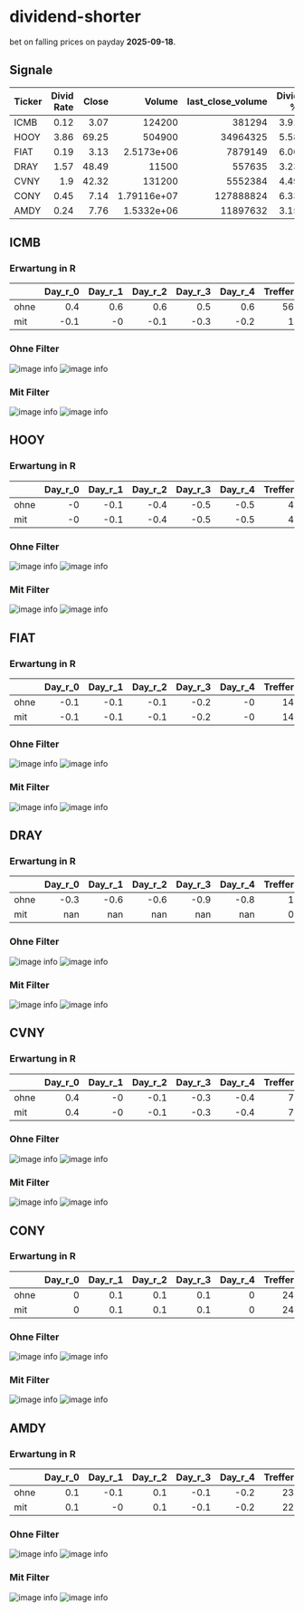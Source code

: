 # dividend-shorter

bet on falling prices on payday **2025-09-18**.

## Signale

| Ticker   |   Divid Rate |   Close |           Volume |   last_close_volume |   Divid % | 5_Days_pos   | above_SMA_50   |
|:---------|-------------:|--------:|-----------------:|--------------------:|----------:|:-------------|:---------------|
| ICMB     |         0.12 |    3.07 | 124200           |              381294 |      3.91 | True         | True           |
| HOOY     |         3.86 |   69.25 | 504900           |            34964325 |      5.58 | True         | True           |
| FIAT     |         0.19 |    3.13 |      2.5173e+06  |             7879149 |      6.06 | True         | True           |
| DRAY     |         1.57 |   48.49 |  11500           |              557635 |      3.23 | False        | False          |
| CVNY     |         1.9  |   42.32 | 131200           |             5552384 |      4.49 | True         | True           |
| CONY     |         0.45 |    7.14 |      1.79116e+07 |           127888824 |      6.33 | False        | False          |
| AMDY     |         0.24 |    7.76 |      1.5332e+06  |            11897632 |      3.15 | True         | False          |

## ICMB

### Erwartung in R
|      |   Day_r_0 |   Day_r_1 |   Day_r_2 |   Day_r_3 |   Day_r_4 |   Treffer |
|:-----|----------:|----------:|----------:|----------:|----------:|----------:|
| ohne |       0.4 |       0.6 |       0.6 |       0.5 |       0.6 |        56 |
| mit  |      -0.1 |      -0   |      -0.1 |      -0.3 |      -0.2 |         1 |

### Ohne Filter
![image info](./data/ICMB_box_all.png)
![image info](./data/ICMB_median_all.png)

### Mit Filter
![image info](./data/ICMB_box_filtered.png)
![image info](./data/ICMB_median_filtered.png)

## HOOY

### Erwartung in R
|      |   Day_r_0 |   Day_r_1 |   Day_r_2 |   Day_r_3 |   Day_r_4 |   Treffer |
|:-----|----------:|----------:|----------:|----------:|----------:|----------:|
| ohne |        -0 |      -0.1 |      -0.4 |      -0.5 |      -0.5 |         4 |
| mit  |        -0 |      -0.1 |      -0.4 |      -0.5 |      -0.5 |         4 |

### Ohne Filter
![image info](./data/HOOY_box_all.png)
![image info](./data/HOOY_median_all.png)

### Mit Filter
![image info](./data/HOOY_box_filtered.png)
![image info](./data/HOOY_median_filtered.png)

## FIAT

### Erwartung in R
|      |   Day_r_0 |   Day_r_1 |   Day_r_2 |   Day_r_3 |   Day_r_4 |   Treffer |
|:-----|----------:|----------:|----------:|----------:|----------:|----------:|
| ohne |      -0.1 |      -0.1 |      -0.1 |      -0.2 |        -0 |        14 |
| mit  |      -0.1 |      -0.1 |      -0.1 |      -0.2 |        -0 |        14 |

### Ohne Filter
![image info](./data/FIAT_box_all.png)
![image info](./data/FIAT_median_all.png)

### Mit Filter
![image info](./data/FIAT_box_filtered.png)
![image info](./data/FIAT_median_filtered.png)

## DRAY

### Erwartung in R
|      |   Day_r_0 |   Day_r_1 |   Day_r_2 |   Day_r_3 |   Day_r_4 |   Treffer |
|:-----|----------:|----------:|----------:|----------:|----------:|----------:|
| ohne |      -0.3 |      -0.6 |      -0.6 |      -0.9 |      -0.8 |         1 |
| mit  |     nan   |     nan   |     nan   |     nan   |     nan   |         0 |

### Ohne Filter
![image info](./data/DRAY_box_all.png)
![image info](./data/DRAY_median_all.png)

### Mit Filter
![image info](./data/DRAY_box_filtered.png)
![image info](./data/DRAY_median_filtered.png)

## CVNY

### Erwartung in R
|      |   Day_r_0 |   Day_r_1 |   Day_r_2 |   Day_r_3 |   Day_r_4 |   Treffer |
|:-----|----------:|----------:|----------:|----------:|----------:|----------:|
| ohne |       0.4 |        -0 |      -0.1 |      -0.3 |      -0.4 |         7 |
| mit  |       0.4 |        -0 |      -0.1 |      -0.3 |      -0.4 |         7 |

### Ohne Filter
![image info](./data/CVNY_box_all.png)
![image info](./data/CVNY_median_all.png)

### Mit Filter
![image info](./data/CVNY_box_filtered.png)
![image info](./data/CVNY_median_filtered.png)

## CONY

### Erwartung in R
|      |   Day_r_0 |   Day_r_1 |   Day_r_2 |   Day_r_3 |   Day_r_4 |   Treffer |
|:-----|----------:|----------:|----------:|----------:|----------:|----------:|
| ohne |         0 |       0.1 |       0.1 |       0.1 |         0 |        24 |
| mit  |         0 |       0.1 |       0.1 |       0.1 |         0 |        24 |

### Ohne Filter
![image info](./data/CONY_box_all.png)
![image info](./data/CONY_median_all.png)

### Mit Filter
![image info](./data/CONY_box_filtered.png)
![image info](./data/CONY_median_filtered.png)

## AMDY

### Erwartung in R
|      |   Day_r_0 |   Day_r_1 |   Day_r_2 |   Day_r_3 |   Day_r_4 |   Treffer |
|:-----|----------:|----------:|----------:|----------:|----------:|----------:|
| ohne |       0.1 |      -0.1 |       0.1 |      -0.1 |      -0.2 |        23 |
| mit  |       0.1 |      -0   |       0.1 |      -0.1 |      -0.2 |        22 |

### Ohne Filter
![image info](./data/AMDY_box_all.png)
![image info](./data/AMDY_median_all.png)

### Mit Filter
![image info](./data/AMDY_box_filtered.png)
![image info](./data/AMDY_median_filtered.png)

